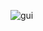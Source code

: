 ![gui](https://user-images.githubusercontent.com/8057201/39381456-72d4680a-4a62-11e8-8bb9-d13e2369864c.png)